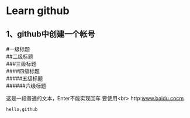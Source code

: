 Learn github
===
1、github中创建一个帐号
---
#一级标题  
##二级标题  
###三级标题  
####四级标题  
#####五级标题  
######六级标题  

这是一段普通的文本，Enter不能实现回车
要使用\<br>
http:www.baidu.cocm
    
    hello,github
